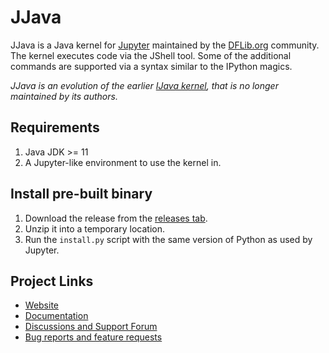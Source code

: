 # JJava

JJava is a Java kernel for [Jupyter](http://jupyter.org/) maintained by the [DFLib.org](https://dflib.org) community. 
The kernel executes code via the JShell tool. Some of the additional commands are supported via a syntax similar to the IPython magics. 

_JJava is an evolution of the earlier [IJava kernel](https://github.com/SpencerPark/IJava), that is no longer maintained by its authors._

## Requirements

1.  Java JDK >= 11
2.  A Jupyter-like environment to use the kernel in.

## Install pre-built binary

1.  Download the release from the [releases tab](https://github.com/dflib/jjava/releases).
2.  Unzip it into a temporary location.
3.  Run the `install.py` script with the same version of Python as used by Jupyter.

## Project Links

* [Website](https://dflib.org/)
* [Documentation](https://dflib.org/jjava/docs/1.x/)
* [Discussions and Support Forum](https://github.com/dflib/jjava/discussions)
* [Bug reports and feature requests](https://github.com/dflib/jjava/issues)

